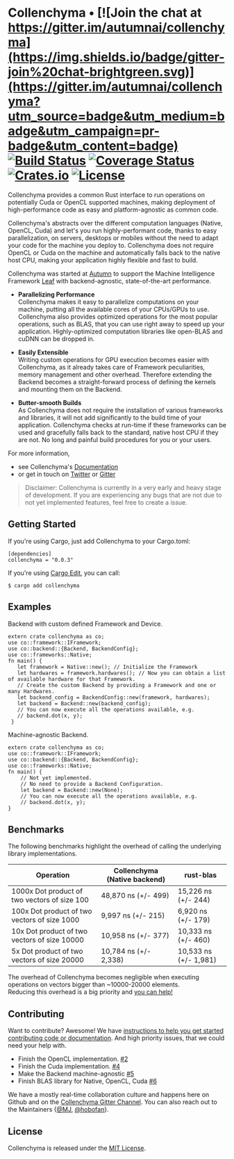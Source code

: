 # Collenchyma • [![Join the chat at https://gitter.im/autumnai/collenchyma](https://img.shields.io/badge/gitter-join%20chat-brightgreen.svg)](https://gitter.im/autumnai/collenchyma?utm_source=badge&utm_medium=badge&utm_campaign=pr-badge&utm_content=badge) [![Build Status](https://travis-ci.org/autumnai/collenchyma.svg?branch=master)](https://travis-ci.org/autumnai/collenchyma) [![Coverage Status](https://coveralls.io/repos/autumnai/collenchyma/badge.svg?branch=master&service=github)](https://coveralls.io/github/autumnai/collenchyma?branch=master) [![Crates.io](http://meritbadge.herokuapp.com/collenchyma)](https://crates.io/crates/collenchyma) [![License](https://img.shields.io/crates/l/collenchyma.svg)](LICENSE)

Collenchyma provides a common Rust interface to run operations on potentially
Cuda or OpenCL supported machines, making deployment of high-performance code as
easy and platform-agnostic as common code.

Collenchyma's abstracts over the different computation languages (Native,
OpenCL, Cuda) and let's you run highly-performant code, thanks to easy
parallelization, on servers, desktops or mobiles without the need to adapt your
code for the machine you deploy to. Collenchyma does not require OpenCL or Cuda
on the machine and automatically falls back to the native host CPU, making your
application highly flexible and fast to build.

Collenchyma was started at [Autumn][autumn] to support the Machine Intelligence
Framework [Leaf][leaf] with backend-agnostic, state-of-the-art performance.

* __Parallelizing Performance__<br/>
Collenchyma makes it easy to parallelize computations on your machine, putting
all the available cores of your CPUs/GPUs to use.
Collenchyma also provides optimized operations for the most popular operations,
such as BLAS, that you can use right away to speed up your application.
Highly-optimized computation libraries like open-BLAS and cuDNN can be dropped
in.

* __Easily Extensible__<br/>
Writing custom operations for GPU execution becomes easier with Collenchyma, as
it already takes care of Framework peculiarities, memory management and other
overhead. Therefore extending the Backend becomes a straight-forward process of
defining the kernels and mounting them on the Backend.

* __Butter-smooth Builds__<br/>
As Collenchyma does not require the installation of various frameworks and
libraries, it will not add significantly to the build time of your application.
Collenchyma checks at run-time if these frameworks can be used and gracefully
falls back to the standard, native host CPU if they are not.
No long and painful build procedures for you or your users.

For more information,

* see Collenchyma's [Documentation](http://autumnai.github.io/collenchyma)
* or get in touch on [Twitter][twitter-autumn] or [Gitter][gitter-collenchyma]

> Disclaimer: Collenchyma is currently in a very early and heavy stage of
> development. If you are experiencing any bugs that are not due to not yet
> implemented features, feel free to create a issue.

[arrayfire]: https://github.com/arrayfire/arrayfire
[autumn]: http://autumnai.com
[leaf]: https://github.com/autumnai/leaf
[twitter-autumn]: https://twitter.com/autumn_eng

## Getting Started

If you're using Cargo, just add Collenchyma to your Cargo.toml:

    [dependencies]
    collenchyma = "0.0.3"

If you're using [Cargo Edit][cargo-edit], you can call:

    $ cargo add collenchyma

[cargo-edit]: https://github.com/killercup/cargo-edit

## Examples

Backend with custom defined Framework and Device.

```
extern crate collenchyma as co;
use co::framework::IFramework;
use co::backend::{Backend, BackendConfig};
use co::frameworks::Native;
fn main() {
   let framework = Native::new(); // Initialize the Framework
   let hardwares = framework.hardwares(); // Now you can obtain a list of available hardware for that Framework.
   // Create the custom Backend by providing a Framework and one or many Hardwares.
   let backend_config = BackendConfig::new(framework, hardwares);
   let backend = Backend::new(backend_config);
   // You can now execute all the operations available, e.g.
   // backend.dot(x, y);
 }
```
Machine-agnostic Backend.

```
extern crate collenchyma as co;
use co::framework::IFramework;
use co::backend::{Backend, BackendConfig};
use co::frameworks::Native;
fn main() {
    // Not yet implemented.
    // No need to provide a Backend Configuration.
    let backend = Backend::new(None);
    // You can now execute all the operations available, e.g.
    // backend.dot(x, y);
}
```

## Benchmarks

The following benchmarks highlight the overhead of calling the underlying library implementations.

Operation                                    | Collenchyma (Native backend) | rust-blas
-------------------------------------------- | ---------------------------- | ----------
1000x Dot product of two vectors of size 100 | 48,870 ns (+/- 499) | 15,226 ns (+/- 244)
100x Dot product of two vectors of size 1000 | 9,997 ns (+/- 215) | 6,920 ns (+/- 179)
10x Dot product of two vectors of size 10000 | 10,958 ns (+/- 377) | 10,333 ns (+/- 460)
5x Dot product of two vectors of size 20000  | 10,784 ns (+/- 2,338) | 10,533 ns (+/- 1,981)

The overhead of Collenchyma becomes negligible when executing operations on vectors bigger than ~10000-20000 elements.  
Reducing this overhead is a big priority and [you can help!](https://github.com/autumnai/collenchyma/issues/13)

## Contributing

Want to contribute? Awesome! We have
[instructions to help you get started contributing code or documentation][contributing].
And high priority issues, that we could need your help with.

* Finish the OpenCL implementation. [#2][issue-2]
* Finish the Cuda implementation. [#4][issue-4]
* Make the Backend machine-agnostic [#5][issue-5]
* Finish BLAS library for Native, OpenCL, Cuda [#6][issue-6]

We have a mostly real-time collaboration culture and happens here on Github and
on the [Collenchyma Gitter Channel][gitter-collenchyma].
You can also reach out to the Maintainers
{[@MJ][mj], [@hobofan][hobofan]}.

[issue-2]: https://github.com/autumnai/collenchyma/issues/2
[issue-4]: https://github.com/autumnai/collenchyma/issues/4
[issue-5]: https://github.com/autumnai/collenchyma/issues/5
[issue-6]: https://github.com/autumnai/collenchyma/issues/6
[contributing]: CONTRIBUTING.md
[gitter-collenchyma]: https://gitter.im/autumnai/collenchyma
[mj]: https://twitter.com/mjhirn
[hobofan]: https://twitter.com/hobofan

## License

Collenchyma is released under the [MIT License][license].

[license]: LICENSE
